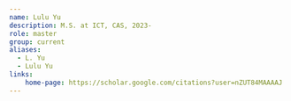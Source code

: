 ```yaml
---
name: Lulu Yu
description: M.S. at ICT, CAS, 2023-
role: master
group: current
aliases:
  - L. Yu
  - Lulu Yu
links:
    home-page: https://scholar.google.com/citations?user=nZUT84MAAAAJ
---
```

